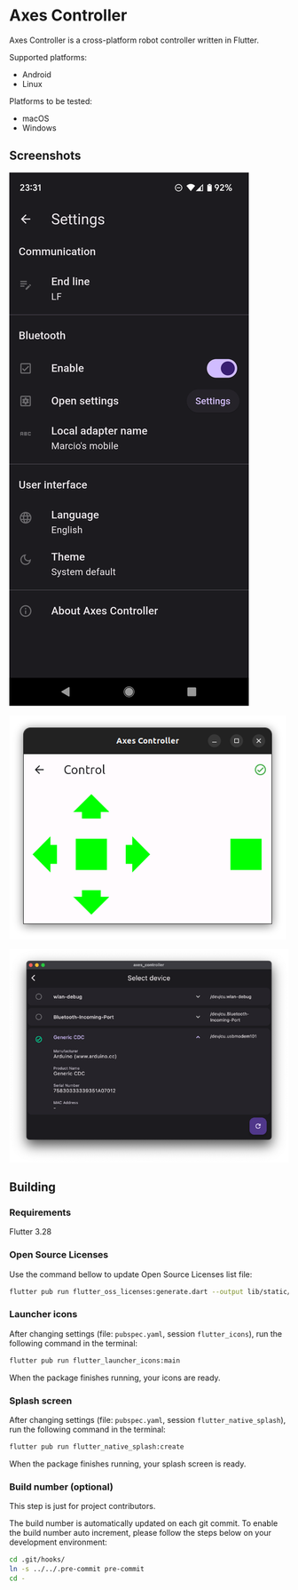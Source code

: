 # Axes Controller

Axes Controller is a cross-platform robot controller written in Flutter.

Supported platforms:

- Android
- Linux

Platforms to be tested:

- macOS
- Windows

## Screenshots

![Configuration on Android](/docs/screenshot_android.png "Configuration on Android")

![Controlling device on Ubuntu Linux](/docs/screenshot_linux.png "Controlling device on Ubuntu Linux")

![Selecting device on macOS](/docs/screenshot_macos.png "Selecting device on macOS")

## Building

### Requirements

Flutter 3.28

### Open Source Licenses

Use the command bellow to update Open Source Licenses list file:

``` sh
flutter pub run flutter_oss_licenses:generate.dart --output lib/static/oss_licenses.dart
```

### Launcher icons

After changing settings (file: `pubspec.yaml`, session `flutter_icons`), run the following command in the terminal:

``` sh
flutter pub run flutter_launcher_icons:main
```

When the package finishes running, your icons are ready.

### Splash screen

After changing settings (file: `pubspec.yaml`, session `flutter_native_splash`), run the following command in the terminal:

``` sh
flutter pub run flutter_native_splash:create
```

When the package finishes running, your splash screen is ready.

### Build number (optional)

This step is just for project contributors.

The build number is automatically updated on each git commit.
To enable the build number auto increment, please follow the steps below on your development environment:

``` sh
cd .git/hooks/
ln -s ../../.pre-commit pre-commit
cd -
```
